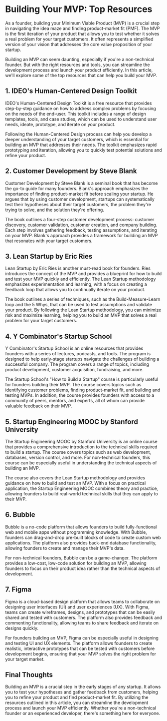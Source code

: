 # Building Your MVP: Top Resources

As a founder, building your Minimum Viable Product (MVP) is a crucial step in navigating the idea maze and finding product-market fit (PMF). The MVP is the first iteration of your product that allows you to test whether it solves a real problem for your target customers. It often represents a simplified version of your vision that addresses the core value proposition of your startup.

Building an MVP can seem daunting, especially if you're a non-technical founder. But with the right resources and tools, you can streamline the development process and launch your product efficiently. In this article, we'll explore some of the top resources that can help you build your MVP.

## 1. IDEO's Human-Centered Design Toolkit

IDEO's Human-Centered Design Toolkit is a free resource that provides step-by-step guidance on how to address complex problems by focusing on the needs of the end-user. This toolkit includes a range of design templates, tools, and case studies, which can be used to understand user needs, ideate, prototype, and iterate on your product.

Following the Human-Centered Design process can help you develop a deeper understanding of your target customers, which is essential for building an MVP that addresses their needs. The toolkit emphasizes rapid prototyping and iteration, allowing you to quickly test potential solutions and refine your product.

## 2. Customer Development by Steve Blank

Customer Development by Steve Blank is a seminal book that has become the go-to guide for many founders. Blank's approach emphasizes the importance of finding product-market fit before scaling your startup. He argues that by using customer development, startups can systematically test their hypotheses about their target customers, the problem they're trying to solve, and the solution they're offering.

The book outlines a four-step customer development process: customer discovery, customer validation, customer creation, and company building. Each step involves gathering feedback, testing assumptions, and iterating on your MVP. Blank's approach provides a framework for building an MVP that resonates with your target customers.

## 3. Lean Startup by Eric Ries

Lean Startup by Eric Ries is another must-read book for founders. Ries introduces the concept of the MVP and provides a blueprint for how to build and test your MVP quickly and efficiently. The Lean Startup methodology emphasizes experimentation and learning, with a focus on creating a feedback loop that allows you to continually iterate on your product.

The book outlines a series of techniques, such as the Build-Measure-Learn loop and the 5 Whys, that can be used to test assumptions and validate your product. By following the Lean Startup methodology, you can minimize risk and maximize learning, helping you to build an MVP that solves a real problem for your target customers.

## 4. Y Combinator's Startup School

Y Combinator's Startup School is an online resources that provides founders with a series of lectures, podcasts, and tools. The program is designed to help early-stage startups navigate the challenges of building a successful company. The program covers a range of topics, including product development, customer acquisition, fundraising, and more.

The Startup School's "How to Build a Startup" course is particularly useful for founders building their MVP. The course covers topics such as identifying customer problems, finding product-market fit, and building and testing MVPs. In addition, the course provides founders with access to a community of peers, mentors, and experts, all of whom can provide valuable feedback on their MVP.

## 5. Startup Engineering MOOC by Stanford University

The Startup Engineering MOOC by Stanford University is an online course that provides a comprehensive introduction to the technical skills required to build a startup. The course covers topics such as web development, databases, version control, and more. For non-technical founders, this course can be especially useful in understanding the technical aspects of building an MVP.

The course also covers the Lean Startup methodology and provides guidance on how to build and test an MVP. With a focus on practical application, the Startup Engineering MOOC combines theory and practice, allowing founders to build real-world technical skills that they can apply to their MVP.

## 6. Bubble

Bubble is a no-code platform that allows founders to build fully-functional web and mobile apps without programming knowledge. With Bubble, founders can drag-and-drop pre-built blocks of code to create custom web applications. The platform also provides back-end database functionality, allowing founders to create and manage their MVP's data.

For non-technical founders, Bubble can be a game-changer. The platform provides a low-cost, low-code solution for building an MVP, allowing founders to focus on their product idea rather than the technical aspects of development.

## 7. Figma

Figma is a cloud-based design platform that allows teams to collaborate on designing user interfaces (UI) and user experiences (UX). With Figma, teams can create wireframes, designs, and prototypes that can be easily shared and tested with customers. The platform also provides feedback and commenting functionality, allowing teams to share feedback and iterate on designs quickly.

For founders building an MVP, Figma can be especially useful in designing and testing UI and UX elements. The platform allows founders to create realistic, interactive prototypes that can be tested with customers before development begins, ensuring that your MVP solves the right problem for your target market.

## Final Thoughts

Building an MVP is a crucial step in the early stages of any startup. It allows you to test your hypotheses and gather feedback from customers, helping you to refine your product and find product-market fit. By utilizing the resources outlined in this article, you can streamline the development process and launch your MVP efficiently. Whether you're a non-technical founder or an experienced developer, there's something here for everyone.